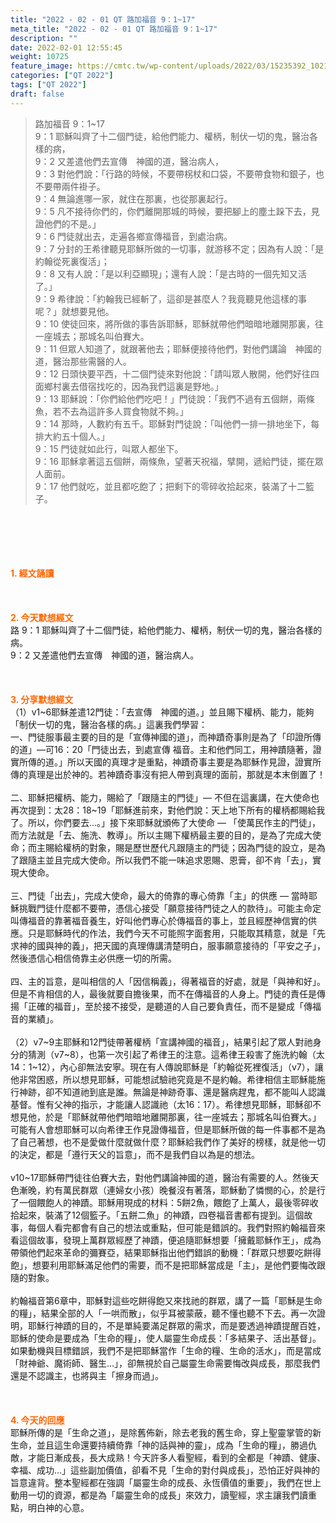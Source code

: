 ```yaml
---
title: "2022 - 02 - 01 QT 路加福音 9：1~17"
meta_title: "2022 - 02 - 01 QT 路加福音 9：1~17"
description: ""
date: 2022-02-01 12:55:45
weight: 10725
feature_image: https://cmtc.tw/wp-content/uploads/2022/03/15235392_10211799862337740_180693556567566654_o-1.webp
categories: ["QT 2022"]
tags: ["QT 2022"]
draft: false
---
```


<blockquote>路加福音 9：1~17<br />
9：1 耶穌叫齊了十二個門徒，給他們能力、權柄，制伏一切的鬼，醫治各樣的病，<br />
9：2 又差遣他們去宣傳　神國的道，醫治病人，<br />
9：3 對他們說：「行路的時候，不要帶柺杖和口袋，不要帶食物和銀子，也不要帶兩件褂子。<br />
9：4 無論進哪一家，就住在那裏，也從那裏起行。<br />
9：5 凡不接待你們的，你們離開那城的時候，要把腳上的塵土跺下去，見證他們的不是。」<br />
9：6 門徒就出去，走遍各鄉宣傳福音，到處治病。<br />
9：7 分封的王希律聽見耶穌所做的一切事，就游移不定；因為有人說：「是約翰從死裏復活」；<br />
9：8 又有人說：「是以利亞顯現」；還有人說：「是古時的一個先知又活了。」<br />
9：9 希律說：「約翰我已經斬了，這卻是甚麼人？我竟聽見他這樣的事呢？」就想要見他。<br />
9：10 使徒回來，將所做的事告訴耶穌，耶穌就帶他們暗暗地離開那裏，往一座城去；那城名叫伯賽大。<br />
9：11 但眾人知道了，就跟著他去；耶穌便接待他們，對他們講論　神國的道，醫治那些需醫的人。<br />
9：12 日頭快要平西，十二個門徒來對他說：「請叫眾人散開，他們好往四面鄉村裏去借宿找吃的，因為我們這裏是野地。」<br />
9：13 耶穌說：「你們給他們吃吧！」門徒說：「我們不過有五個餅，兩條魚，若不去為這許多人買食物就不夠。」<br />
9：14 那時，人數約有五千。耶穌對門徒說：「叫他們一排一排地坐下，每排大約五十個人。」<br />
9：15 門徒就如此行，叫眾人都坐下。<br />
9：16 耶穌拿著這五個餅，兩條魚，望著天祝福，擘開，遞給門徒，擺在眾人面前。<br />
9：17 他們就吃，並且都吃飽了；把剩下的零碎收拾起來，裝滿了十二籃子。</blockquote><br />
&nbsp;<br />
<br />
&nbsp;<br />
<br />
<span style="color: #ff6600;"><strong>1. </strong><strong>經文誦讀</strong></span><br />
<br />
<span style="color: #ff6600;"><strong> </strong></span><br />
<br />
<span style="color: #ff6600;"><strong>2. 今天默想</strong><strong>經文<br />
</strong></span>路 9：1 耶穌叫齊了十二個門徒，給他們能力、權柄，制伏一切的鬼，醫治各樣的病。<br />
9：2 又差遣他們去宣傳　神國的道，醫治病人。<br />
<br />
&nbsp;<br />
<br />
<span style="color: #ff6600;"><strong>3. 分享默想經文<br />
</strong></span>（1）v1~6耶穌差遣12門徒：「去宣傳　神國的道。」並且賜下權柄、能力，能夠「制伏一切的鬼，醫治各樣的病。」這裏我們學習：<br />
一、門徒服事最主要的目的是「宣傳神國的道」，而神蹟奇事則是為了「印證所傳的道」—可16：20「門徒出去，到處宣傳 福音。主和他們同工，用神蹟隨著，證實所傳的道。」所以天國的真理才是重點，神蹟奇事主要是為耶穌作見證，證實所傳的真理是出於神的。若神蹟奇事沒有把人帶到真理的面前，那就是本末倒置了！<br />
<br />
二、耶穌把權柄、能力，賜給了「跟隨主的門徒」— 不但在這裏講，在大使命也再次提到：太28：18~19「耶穌進前來，對他們說：天上地下所有的權柄都賜給我了。所以，你們要去…。」接下來耶穌就頒佈了大使命 — 「使萬民作主的門徒」，而方法就是「去、施洗、教導」。所以主賜下權柄最主要的目的，是為了完成大使命；而主賜給權柄的對象，賜是歷世歷代凡跟隨主的門徒；因為門徒的設立，是為了跟隨主並且完成大使命。所以我們不能一味追求恩賜、恩膏，卻不肯「去」，實現大使命。<br />
<br />
三、門徒「出去」，完成大使命，最大的倚靠的專心倚靠「主」的供應 — 當時耶穌挑戰門徒什麼都不要帶，憑信心接受「願意接待門徒之人的款待」。可能主命定叫傳福音的靠著福音養生，好叫他們專心於傳福音的事上，並且經歷神信實的供應。只是耶穌時代的作法，我們今天不可能照字面套用，只能取其精意，就是「先求神的國與神的義」，把天國的真理傳講清楚明白，服事願意接待的「平安之子」，然後憑信心相信倚靠主必供應一切的所需。<br />
<br />
四、主的旨意，是叫相信的人「因信稱義」，得著福音的好處，就是「與神和好」。但是不肯相信的人，最後就要自擔後果，而不在傳福音的人身上。門徒的責任是傳揚「正確的福音」，至於接不接受，是聽道的人自己要負責任，而不是變成「傳福音的業績」。<br />
<br />
（2）v7~9主耶穌和12門徒帶著權柄「宣講神國的福音」，結果引起了眾人對祂身分的猜測（v7~8），也第一次引起了希律王的注意。這希律王殺害了施洗約翰（太14：1~12），內心卻無法安寧。現在有人傳說耶穌是「約翰從死裡復活」（v7），讓他非常困惑，所以想見耶穌，可能想試驗祂究竟是不是約翰。希律相信主耶穌能施行神跡，卻不知道祂到底是誰。無論是神跡奇事、還是醫病趕鬼，都不能叫人認識基督。惟有父神的指示，才能讓人認識祂（太16：17）。希律想見耶穌，耶穌卻不想見他，於是「耶穌就帶他們暗暗地離開那裏，往一座城去；那城名叫伯賽大。」可能有人會想耶穌可以向希律王作見證傳福音，但是耶穌所做的每一件事都不是為了自己著想，也不是愛做什麼就做什麼？耶穌給我們作了美好的榜樣，就是他一切的決定，都是「遵行天父的旨意」，而不是我們自以為是的想法。<br />
<br />
v10~17耶穌帶門徒往伯賽大去，對他們講論神國的道，醫治有需要的人。然後天色漸晚，約有萬民群眾（連婦女小孩）晚餐沒有著落，耶穌動了憐憫的心，於是行了一個餵飽人的神蹟。耶穌用現成的材料：5餅2魚，餵飽了上萬人，最後零碎收拾起來，裝滿了12個籃子。「五餅二魚」的神蹟，四卷福音書都有提到。這個故事，每個人看完都會有自己的想法或重點，但可能是錯誤的。我們對照約翰福音來看這個故事，發現上萬群眾經歷了神蹟，便追隨耶穌想要「擁戴耶穌作王」，成為帶領他們起來革命的彌賽亞，結果耶穌指出他們錯誤的動機：「群眾只想要吃餅得飽」，想要利用耶穌滿足他們的需要，而不是把耶穌當成是「主」，是他們要悔改跟隨的對象。<br />
<br />
約翰福音第6章中，耶穌對這些吃餅得飽又來找祂的群眾，講了一篇「耶穌是生命的糧」，結果全部的人「一哄而散」，似乎耳被蒙蔽，聽不懂也聽不下去。再一次證明，耶穌行神蹟的目的，不是單純要滿足群眾的需求，而是要透過神蹟提醒百姓，耶穌的使命是要成為「生命的糧」，使人屬靈生命成長：「多結果子、活出基督」。如果動機與目標錯誤，我們不是把耶穌當作「生命的糧、生命的活水」，而是當成「財神爺、魔術師、醫生…」，卻無視於自己屬靈生命需要悔改與成長，那麼我們還是不認識主，也將與主「擦身而過」。<br />
<br />
&nbsp;<br />
<br />
<span style="color: #ff6600;"><strong>4. 今天的回應<br />
</strong></span>耶穌所傳的是「生命之道」，是除舊佈新，除去老我的舊生命，穿上聖靈掌管的新生命，並且這生命還要持續倚靠「神的話與神的靈」，成為「生命的糧」，勝過仇敵，才能日漸成長，長大成熟！今天許多人看聖經，看到的全都是「神蹟、健康、幸福、成功…」這些副加價值，卻看不見「生命的對付與成長」，恐怕正好與神的旨意違背。整本聖經都在強調「屬靈生命的成長、永恆價值的重要」，我們在世上動用一切的資源，都是為「屬靈生命的成長」來效力，讀聖經，求主讓我們讀重點，明白神的心意。<br />
<br />
&nbsp;
        